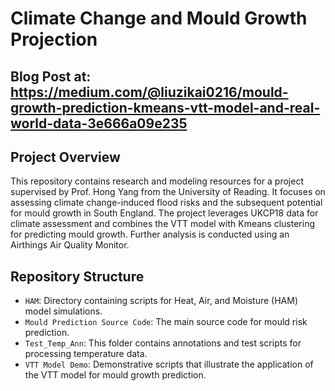 # Climate Change and Mould Growth Projection 

## Blog Post at: https://medium.com/@liuzikai0216/mould-growth-prediction-kmeans-vtt-model-and-real-world-data-3e666a09e235

## Project Overview
This repository contains research and modeling resources for a project supervised by Prof. Hong Yang from the University of Reading. It focuses on assessing climate change-induced flood risks and the subsequent potential for mould growth in South England. The project leverages UKCP18 data for climate assessment and combines the VTT model with Kmeans clustering for predicting mould growth. Further analysis is conducted using an Airthings Air Quality Monitor.

## Repository Structure
- `HAM`: Directory containing scripts for Heat, Air, and Moisture (HAM) model simulations.
- `Mould Prediction Source Code`: The main source code for mould risk prediction.
- `Test_Temp_Ann`: This folder contains annotations and test scripts for processing temperature data.
- `VTT Model Demo`: Demonstrative scripts that illustrate the application of the VTT model for mould growth prediction.

